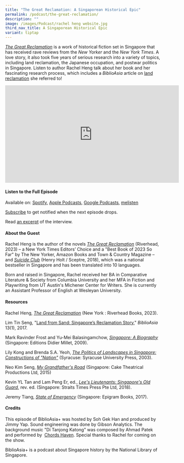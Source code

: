 ```yaml
---
title: "The Great Reclamation: A Singaporean Historical Epic"
permalink: /podcast/the-great-reclamation/
description: ""
image: /images/Podcast/rachel heng website.jpg
third_nav_title: A Singaporean Historical Epic
variant: tiptap
---
```

<p><em><a href="https://eservice.nlb.gov.sg/item_holding.aspx?bid=206018224" rel="noopener noreferrer nofollow" target="_blank">The Great Reclamation</a></em> is
a work of historical fiction set in Singapore that has received rave reviews
from the <em>New Yorker</em> and the <em>New York Times</em>. A love story,
it also took five years of serious research into a variety of topics, including
land reclamation, the Japanese occupation, and postwar politics in Singapore.
Listen to author Rachel Heng talk about her book and her fascinating research
process, which includes a <em>BiblioAsia</em> article on <a href="/vol-13/issue-1/apr-jun-2017/land-from-sand/" rel="noopener noreferrer nofollow" target="_blank">land reclamation</a> she
referred to!</p>
<div class="iframe-wrapper">
<iframe height="315" width="560" allowfullscreen="true" frameborder="0" src="https://www.youtube.com/embed/F2wUo78qD_Q?si=qOEVP6A-qjt86Oad"></iframe>
</div>
<h4><strong>Listen to the Full Episode</strong></h4>
<p>Available on: <a href="https://open.spotify.com/episode/6vGhTAmDHGqSJulPUEurv6" rel="noopener noreferrer nofollow" target="_blank">Spotify</a>,
<a href="https://podcasts.apple.com/us/podcast/the-great-reclamation/id1688142751?i=1000625199927" rel="noopener noreferrer nofollow" target="_blank">Apple Podcasts</a>, <a href="https://podcasts.google.com/feed/aHR0cHM6Ly9mZWVkcy5jYXB0aXZhdGUuZm0vYmlibGlvYXNpYS8/episode/MzRlY2UzN2QtOWMyNC00MDI3LTkyODAtYzlhODUxYjEzYWYy?sa=X&amp;ved=0CAUQkfYCahcKEwiw0brBiO-AAxUAAAAAHQAAAAAQAQ" rel="noopener noreferrer nofollow" target="_blank">Google Podcasts</a>,
<a href="https://www.melisten.sg/podcast/playlist/BiblioAsia%2B-2115156/The-Great-Reclamation-2115201" rel="noopener noreferrer nofollow" target="_blank">melisten</a>
</p>
<p><a href="https://open.spotify.com/show/66PYiIthr1KqQhJ82XH4DN" rel="noopener noreferrer nofollow" target="_blank">Subscribe</a> to
get notified when the next episode drops.</p>
<p>Read <a href="/vol-19/issue-4/jan-mar-2024/interview-rachel-heng/" rel="noopener noreferrer nofollow" target="_blank">an excerpt</a> of
the interview.</p>
<h4><strong>About the Guest</strong></h4>
<p>Rachel Heng is the author of the novels <em><a href="https://eservice.nlb.gov.sg/item_holding.aspx?bid=206018224" rel="noopener noreferrer nofollow" target="_blank">The Great Reclamation</a></em> (Riverhead,
2023) – a New York Times Editors’ Choice and a "Best Book of 2023 So Far"
by The New Yorker, Amazon Books and Town &amp; Country Magazine – and <em><a href="https://eservice.nlb.gov.sg/item_holding.aspx?bid=203154066" rel="noopener noreferrer nofollow" target="_blank">Suicide Club</a></em> (Henry
Holt / Sceptre, 2018), which was a national bestseller in Singapore and
has been translated into 10 languages.</p>
<p>Born and raised in Singapore, Rachel received her BA in Comparative Literature
&amp; Society from Columbia University and her MFA in Fiction and Playwriting
from UT Austin's Michener Center for Writers. She is currently an Assistant
Professor of English at Wesleyan University.</p>
<h4><strong>Resources</strong></h4>
<p>Rachel Heng, <em><a href="https://eservice.nlb.gov.sg/item_holding.aspx?bid=206018224" rel="noopener noreferrer nofollow" target="_blank">The Great Reclamation</a></em> (New
York : Riverhead Books, 2023).</p>
<p>Lim Tin Seng, "<a href="/vol-13/issue-1/apr-jun-2017/land-from-sand/" rel="noopener noreferrer nofollow" target="_blank">Land from Sand: Singapore’s Reclamation Story</a>," <em>BiblioAsia</em> 13(1),
2017.</p>
<p>Mark Ravinder Frost and Yu-Mei Balasingamchow, <em><a href="https://eservice.nlb.gov.sg/item_holding.aspx?bid=13229116" rel="noopener noreferrer nofollow" target="_blank">Singapore: A Biography</a></em> (Singapore:
Editions Didier Millet, 2009).</p>
<p>Lily Kong and Brenda S.A. Yeoh, <em><a href="https://eservice.nlb.gov.sg/item_holding.aspx?bid=11772279" rel="noopener noreferrer nofollow" target="_blank">The Politics of Landscapes in Singapore: Constructions of "Nation"</a></em> (Syracuse:
Syracuse University Press, 2003).</p>
<p>Neo Kim Seng, <em><a href="https://eservice.nlb.gov.sg/item_holding.aspx?bid=202400794" rel="noopener noreferrer nofollow" target="_blank">My Grandfather's Road</a></em> (Singapore:
Cake Theatrical Productions Ltd, 2015)</p>
<p>Kevin YL Tan and Lam Peng Er, ed., <em><a href="https://eservice.nlb.gov.sg/item_holding.aspx?bid=202983783" rel="noopener noreferrer nofollow" target="_blank">Lee's Lieutenants: Singapore's Old Guard</a></em>,
rev. ed. (Singapore: Straits Times Press Pte Ltd, 2018).</p>
<p>Jeremy Tiang, <em><a href="https://eservice.nlb.gov.sg/item_holding.aspx?bid=202785218" rel="noopener noreferrer nofollow" target="_blank">State of Emergency</a></em> (Singapore:
Epigram Books, 2017).</p>
<h4><strong>Credits</strong></h4>
<p>This episode of BiblioAsia+ was hosted by Soh Gek Han and produced by
Jimmy Yap. Sound engineering was done by Gibson Analytics. The background
music "Di Tanjong Katong" was composed by Ahmad Patek and performed by&nbsp;
<a href="https://www.youtube.com/watch?v=uA2v7ka5TAI" rel="noopener noreferrer nofollow" target="_blank">Chords Haven</a>. Special thanks to Rachel for coming on the show.</p>
<p>BiblioAsia+ is a podcast about Singapore history by the National Library
of Singapore.</p>